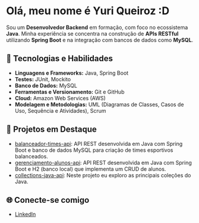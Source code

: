 # Olá, meu nome é Yuri Queiroz :D

Sou um **Desenvolvedor Backend** em formação, com foco no ecossistema **Java**. Minha experiência se concentra na construção de **APIs RESTful** utilizando **Spring Boot** e na integração com bancos de dados como **MySQL**.

## 🚀 Tecnologias e Habilidades
- **Linguagens e Frameworks:** Java, Spring Boot
- **Testes:** JUnit, Mockito
- **Banco de Dados:** MySQL
- **Ferramentas e Versionamento:** Git e GitHub
- **Cloud:** Amazon Web Services (AWS)
- **Modelagem e Metodologias:** UML (Diagramas de Classes, Casos de Uso, Sequência e Atividades), Scrum

## 🌟 Projetos em Destaque
- [balanceador-times-api](https://github.com/yurimq64/balanceador-times-api): API REST desenvolvida em Java com Spring Boot e banco de dados MySQL para criação de times esportivos balanceados.
- [gerenciamento-alunos-api](https://github.com/yurimq64/gerenciamento-alunos-api): API REST desenvolvida em Java com Spring Boot e H2 (banco local) que implementa um CRUD de alunos.
- [collections-java-api](https://github.com/yurimq64/collections-java-api): Neste projeto eu exploro as principais coleções do Java.

## 🌐 Conecte-se comigo
- [LinkedIn](https://www.linkedin.com/in/yuri-queiroz-1aa334258)
